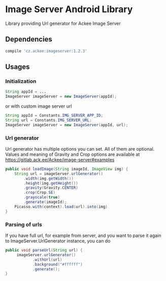 # Image Server Android Library
Library providing Url generator for Ackee Image Server
## Dependencies
```groovy
compile 'cz.ackee:imageserver:1.2.3'
```

## Usages
### Initialization

```java
String appId = ...
ImageServer imageServer = new ImageServer(appId);
```
or with custom image server url
```java
String appId = Constants.IMG_SERVER_APP_ID;
String url = Constants.IMG_SERVER_URL;
ImageServer imageServer = new ImageServer(appId, url);
```

### Url generator
Url generator has multiple options you can set. All of them are optional.
Values and meaning of Gravity and Crop options are available at https://gitlab.ack.ee/Ackee/image-server#examples
```java
public void loadImage(String imageId, ImageView img) {
    String url = imageServer.urlGenerator()
        .width(img.getWidth())
        .height(img.getHeight())
        .gravity(Gravity.CENTER)
        .crop(Crop.SE)
        .grayscale(true)
        .generate(imageId);
    Picasso.with(context).load(url).into(img)
}
```


### Parsing of urls
If you have full url, for example from server, and you want to parse it again to ImageServer.UrlGenerator instance, you can do

```java
public void parseUrl(String url) {
     imageServer.urlGenerator()
            .withUrl(url)
            .background("#ffffff")
            .generate();
}
```

